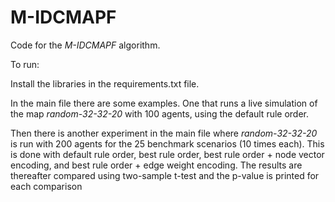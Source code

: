 # M-IDCMAPF

Code for the _M-IDCMAPF_ algorithm.

To run:

Install the libraries in the requirements.txt file.

In the main file there are some examples. One that runs a live simulation of the map _random-32-32-20_ with 100 agents, using the default rule order.

Then there is another experiment in the main file where _random-32-32-20_ is run with 200 agents for the 25 benchmark scenarios (10 times each). This is done with default rule order, best rule order, best rule order + node vector encoding, and best rule order + edge weight encoding.
The results are thereafter compared using two-sample t-test and the p-value is printed for each comparison


